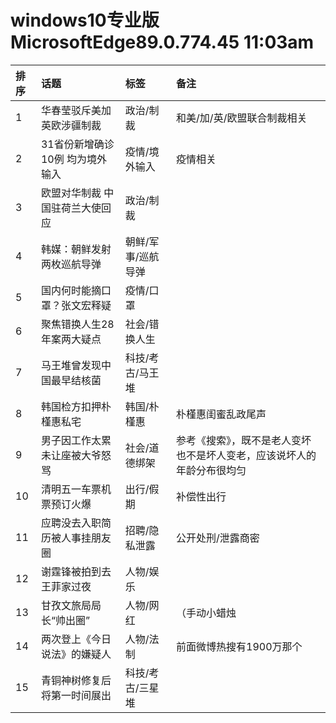 # windows10专业版 MicrosoftEdge89.0.774.45 11:03am

|排序|话题|标签|备注|
|:-|:-|:-|:-|
|1|华春莹驳斥美加英欧涉疆制裁|政治/制裁|和美/加/英/欧盟联合制裁相关|
|2|31省份新增确诊10例 均为境外输入|疫情/境外输入|疫情相关|
|3|欧盟对华制裁 中国驻荷兰大使回应|政治/制裁||
|4|韩媒：朝鲜发射两枚巡航导弹|朝鲜/军事/巡航导弹||
|5|国内何时能摘口罩？张文宏释疑|疫情/口罩||
|6|聚焦错换人生28年案两大疑点|社会/错换人生||
|7|马王堆曾发现中国最早结核菌|科技/考古/马王堆||
|8|韩国检方扣押朴槿惠私宅|韩国/朴槿惠|朴槿惠闺蜜乱政尾声|
|9|男子因工作太累未让座被大爷怒骂|社会/道德绑架|参考《搜索》，既不是老人变坏也不是坏人变老，应该说坏人的年龄分布很均匀|
|10|清明五一车票机票预订火爆|出行/假期|补偿性出行|
|11|应聘没去入职简历被人事挂朋友圈|招聘/隐私泄露|公开处刑/泄露商密|
|12|谢霆锋被拍到去王菲家过夜|人物/娱乐||
|13|甘孜文旅局局长“帅出圈”|人物/网红|（手动小蜡烛|
|14|两次登上《今日说法》的嫌疑人|人物/法制|前面微博热搜有1900万那个|
|15|青铜神树修复后将第一时间展出|科技/考古/三星堆||
